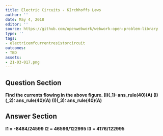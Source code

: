 ```yaml
---
title: Electric Circuits - KIrchhoffs Laws
author: ''
date: May 4, 2018
editor: ''
source: https://github.com/openwebwork/webwork-open-problem-library
type: ''
tags:
- electricemfcurrentresistorcircuit
outcomes:
- TBD
assets:
- 21-03-017.png
---
```


## Question Section 

<b>
Find the currents flowing in the above figure.
(I)(_1):         ans_rule(40)(A)
(I)(_2):         ans_rule(40)(A)
(I)(_3):         ans_rule(40)(A)


## Answer Section

I1 = -8484/24599
I2 = 46596/122995
I3 = 4176/122995